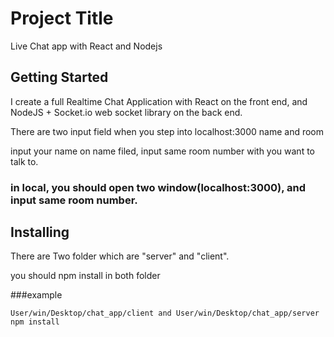 # Project Title

Live Chat app with React and Nodejs

## Getting Started

I create a full Realtime Chat Application with React on the front end, and NodeJS + Socket.io web socket library 
on the back end.

There are two input field when you step into localhost:3000 name and room

input your name on name filed, input same room number with you want to talk to.  

### in local, you should open two window(localhost:3000), and input same room number.


## Installing

There are Two folder which are "server" and "client".

you should npm install in both folder

###example
```
User/win/Desktop/chat_app/client and User/win/Desktop/chat_app/server
npm install
```
